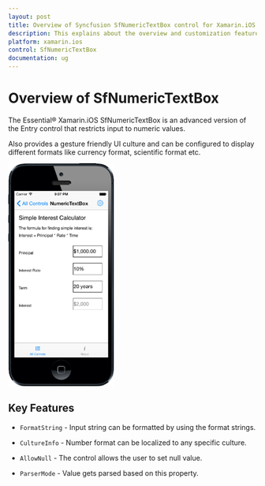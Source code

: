 ```yaml
---
layout: post
title: Overview of Syncfusion SfNumericTextBox control for Xamarin.iOS
description: This explains about the overview and customization features available in SfNumericTextBox control in Xamarin.iOS platform.
platform: xamarin.ios
control: SfNumericTextBox
documentation: ug
---
```


# Overview of SfNumericTextBox

The Essential® Xamarin.iOS SfNumericTextBox is an advanced version of the Entry control that restricts input to numeric values.

Also provides a gesture friendly UI culture and can be configured to display different formats like currency format, scientific format etc.

![Overview](images/Overview.png)

## Key Features

* `FormatString` - Input string can be formatted by using the format strings.

* `CultureInfo` - Number format can be localized to any specific culture.

* `AllowNull` - The control allows the user to set null value.

* `ParserMode` - Value gets parsed based on this property.





